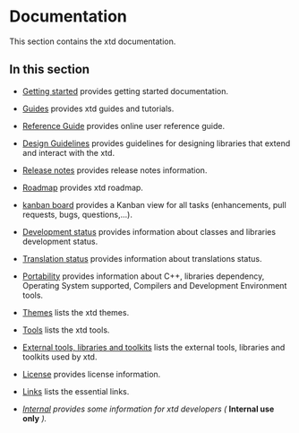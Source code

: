 # Documentation

This section contains the xtd documentation. ​

## In this section

- [Getting started](getting_started.md) provides getting started documentation.
- [Guides](guides.md) provides xtd guides and tutorials.
- [Reference Guide](https://codedocs.xyz/gammasoft71/xtd/index.html) provides online user reference guide.
- [Design Guidelines](design_guidelines.md) provides guidelines for designing libraries that extend and interact with the xtd.
- [Release notes](release_notes.md) provides release notes information.
- [Roadmap](roadmap.md) provides xtd roadmap.
- [kanban board](https://github.com/users/gammasoft71/projects/3) provides a Kanban view for all tasks (enhancements, pull requests, bugs, questions,...).
- [Development status](development_status.md) provides information about classes and libraries development status.
- [Translation status](translations_status.md) provides information about translations status.
- [Portability](portability.md) provides information about C++, libraries dependency, Operating System supported, Compilers and Development Environment tools.
- [Themes](themes.md) lists the xtd themes.
- [Tools](tools.md) lists the xtd tools.
- [External tools, libraries and toolkits](external_tools_libraries_and_toolkits.md) lists the external tools, libraries and toolkits used by xtd.
- [License](license.md) provides license information.
- [Links](links.md) lists the essential links.

- [_Internal_](internal/README.md) _provides some information for xtd developers (_ **Internal use only** _)._

